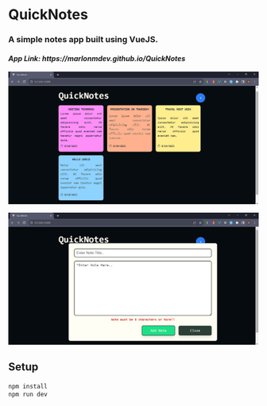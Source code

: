 # QuickNotes

<h3><b>A simple notes app built using VueJS.</b></h3>

<h4><em>App Link: https://marlonmdev.github.io/QuickNotes </em></h4>

![Alt text](/public/screen-1.png "QuickNotes Screen 1")

![Alt text](/public/screen-2.png "QuickNotes Screen 2")

## Setup

```
npm install
npm run dev
```

